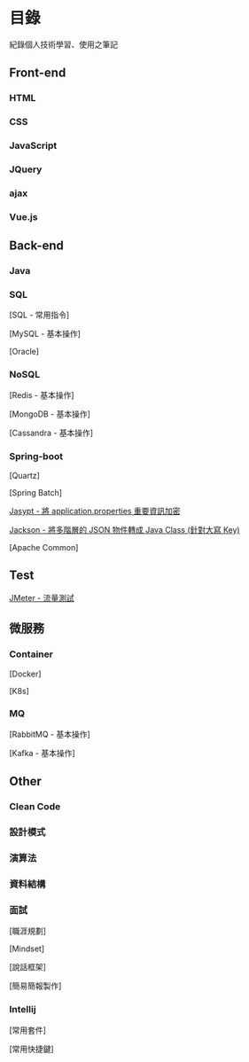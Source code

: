 # 目錄

紀錄個人技術學習、使用之筆記

## Front-end

### HTML

### CSS

### JavaScript

### JQuery

### ajax

### Vue.js

## Back-end

### Java


### SQL

[SQL - 常用指令]

[MySQL - 基本操作]

[Oracle]

### NoSQL

[Redis - 基本操作]

[MongoDB - 基本操作]

[Cassandra - 基本操作]

### Spring-boot

[Quartz]

[Spring Batch]

[Jasypt - 將 application.properties 重要資訊加密](./Encode/spring-boot-Jasypt/README.md)

[Jackson - 將多階層的 JSON 物件轉成 Java Class (針對大寫 Key)](./Json/jacksonDemo/README.md)

[Apache Common]

## Test

[JMeter - 流量測試](./)

## 微服務

### Container

[Docker]

[K8s]

### MQ

[RabbitMQ - 基本操作]

[Kafka - 基本操作]

## Other

### Clean Code

### 設計模式

### 演算法

### 資料結構

### 面試

[職涯規劃]

[Mindset]

[說話框架]

[簡易簡報製作]

### Intellij

[常用套件]

[常用快捷鍵]
